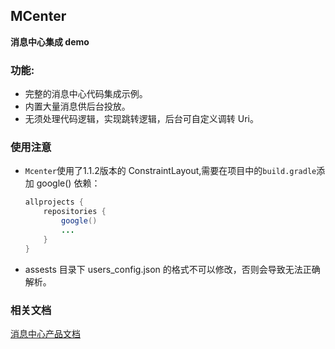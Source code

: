 ## MCenter

**消息中心集成 demo**

### 功能:
* 完整的消息中心代码集成示例。
* 内置大量消息供后台投放。
* 无须处理代码逻辑，实现跳转逻辑，后台可自定义调转 Uri。

### 使用注意
* `Mcenter`使用了1.1.2版本的 ConstraintLayout,需要在项目中的`build.gradle`添加 google() 依赖：

	``` java
	allprojects {
    	repositories {
        	google()
        	...
    	}
	}
	```
*  assests 目录下 users_config.json 的格式不可以修改，否则会导致无法正确解析。


### 相关文档
[消息中心产品文档](http://www.rongcloud.cn/docs/mcenter.html)
